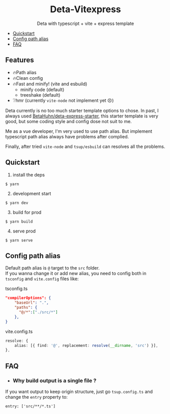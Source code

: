 <h1 align="center">Deta-Vitexpress</h1>
<p align="center">Deta with typescript + vite + express template</p>

- [Quickstart](#quickstart)
- [Config path alias](#config-path-alias)
- [FAQ](#faq)

## Features
- 🔥Path alias
- 🔥Clean config
- 🔥Fast and minify! (vite and esbuild)
    - minify code (default)
    - treeshake (default)
- ❔hmr (currently `vite-node` not implement yet 😣)

Deta currently is no too much starter template options to chose. In past, I always used [BetaHuhn/deta-express-starter](https://github.com/BetaHuhn/deta-express-starter), this starter template is very good, but some coding style and config dose not suit to me.

Me as a vue developer, I'm very used to use path alias. But implement typescript path alias always have problems after complied.

Finally, after tried `vite-node` and `tsup/esbuild` can resolves all the problems.

## Quickstart
1. install the deps
```
$ yarn
```
2. development start
```
$ yarn dev
```
3. build for prod
```
$ yarn build
```
4. serve prod
```
$ yarn serve
```

## Config path alias
Default path alias is `@` target to the `src` folder.  
If you wanna change it or add new alias, you need to config both in `tsconfig` and `vite.config` files like:

tsconfig.ts
```json
"compilerOptions": {
    "baseUrl": ".",
    "paths": {
      "@/*":["./src/*"]
    },
}
```
vite.config.ts
```ts
resolve: {
    alias: [{ find: '@', replacement: resolve(__dirname, 'src') }],
},
```

## FAQ
- ### Why build output is a single file ?
If you want output to keep origin structure, just go `tsup.config.ts` and change the `entry` property to:
```
entry: ['src/**/*.ts']
```
